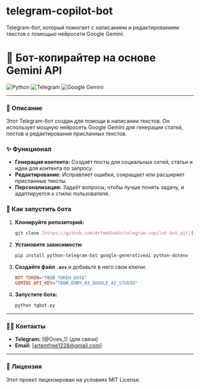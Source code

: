 # telegram-copilot-bot
Telegram-бот, который помогает с написанием и редактированием текстов с помощью нейросети Google Gemini.
# 🤖 Бот-копирайтер на основе Gemini API
 
![Python](https://img.shields.io/badge/Python-3776AB?style=for-the-badge&logo=python&logoColor=white)
![Telegram](https://img.shields.io/badge/Telegram-26A5E4?style=for-the-badge&logo=telegram&logoColor=white)
![Google Gemini](https://img.shields.io/badge/Gemini_API-F6B22B?style=for-the-badge&logo=google&logoColor=white)
 
---
 
### 📝 Описание
 
Этот Telegram-бот создан для помощи в написании текстов. Он использует мощную нейросеть Google Gemini для генерации статей, постов и редактирования присланных текстов.
 
### ✨ Функционал
 
* **Генерация контента:** Создаёт посты для социальных сетей, статьи и идеи для контента по запросу.
* **Редактирование:** Исправляет ошибки, сокращает или расширяет присланные тексты.
* **Персонализация:** Задаёт вопросы, чтобы лучше понять задачу, и адаптируется к стилю пользователя.
 
### 🚀 Как запустить бота
 
1.  **Клонируйте репозиторий:**
    ```bash
    git clone [https://github.com/ArtemShakh/telegram-copilot-bot.git](https://github.com/ArtemShakh/telegram-copilot-bot.git)
    ```
2.  **Установите зависимости:**
    ```bash
    pip install python-telegram-bot google-generativeai python-dotenv
    ```
3.  **Создайте файл `.env`** и добавьте в него свои ключи:
    ```ini
    BOT_TOKEN="ТВОЙ_ТОКЕН_БОТА"
    GEMINI_API_KEY="ТВОЙ_КЛЮЧ_ИЗ_GOOGLE_AI_STUDIO"
    ```
4.  **Запустите бота:**
    ```bash
    python tgbot.py
    ```
 
---
 
### 👨‍💻 Контакты
 
* **Telegram:** [@Ooes_1] (для связи)
* **Email:** [artemfree1228@gmail.com]
 
---
 
### 📄 Лицензия
 
Этот проект лицензирован на условиях MIT License.
